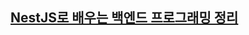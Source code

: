 ## [NestJS로 배우는 백엔드 프로그래밍 정리](https://www.notion.so/sungstonemin/NestJS-9ef69203545d4618817025d422247215?pvs=4)